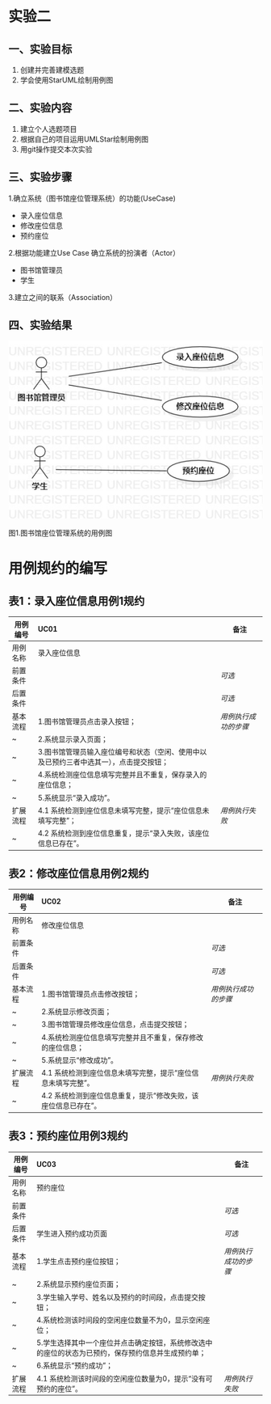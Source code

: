 # 实验二

## 一、实验目标
1. 创建并完善建模选题
2. 学会使用StarUML绘制用例图

## 二、实验内容
1. 建立个人选题项目
2. 根据自己的项目运用UMLStar绘制用例图
3. 用git操作提交本次实验

## 三、实验步骤
1.确立系统（图书馆座位管理系统）的功能(UseCase)
 - 录入座位信息
 - 修改座位信息
 - 预约座位

2.根据功能建立Use Case
 确立系统的扮演者（Actor）
 - 图书馆管理员
 - 学生
 
3.建立之间的联系（Association）
 
## 四、实验结果
![用例图](./Lab2_UseCaseDiagram.jpg)

图1.图书馆座位管理系统的用例图

# 用例规约的编写

## 表1：录入座位信息用例1规约  

用例编号  | UC01 | 备注  
-|:-|-  
用例名称  | 录入座位信息  |   
前置条件  |      | *可选*   
后置条件  |      | *可选*   
基本流程  | 1.图书馆管理员点击录入按钮；  |*用例执行成功的步骤*    
~| 2.系统显示录入页面；  |   
~| 3.图书馆管理员输入座位编号和状态（空闲、使用中以及已预约三者中选其一），点击提交按钮；   |   
~| 4.系统检测座位信息填写完整并且不重复，保存录入的座位信息；   |   
~| 5.系统显示“录入成功”。   |  
扩展流程  | 4.1 系统检测到座位信息未填写完整，提示“座位信息未填写完整”；  |*用例执行失败*    
~| 4.2 系统检测到座位信息重复，提示“录入失败，该座位信息已存在”。  |  



## 表2：修改座位信息用例2规约  

用例编号  | UC02 | 备注  
-|:-|-  
用例名称  | 修改座位信息  |   
前置条件  |      | *可选*   
后置条件  |      | *可选*   
基本流程  | 1.图书馆管理员点击修改按钮；  |*用例执行成功的步骤*    
~| 2.系统显示修改页面；  |   
~| 3.图书馆管理员修改座位信息，点击提交按钮；   |   
~| 4.系统检测座位信息填写完整并且不重复，保存修改的座位信息；   |   
~| 5.系统显示“修改成功”。   |  
扩展流程  | 4.1 系统检测到座位信息未填写完整，提示“座位信息未填写完整”。  |*用例执行失败*    
~| 4.2 系统检测到座位信息重复，提示“修改失败，该座位信息已存在”。   | 


## 表3：预约座位用例3规约  

用例编号  | UC03 | 备注  
-|:-|-  
用例名称  | 预约座位  |   
前置条件  |      | *可选*   
后置条件  | 学生进入预约成功页面    | *可选*   
基本流程  | 1.学生点击预约座位按钮；  |*用例执行成功的步骤*    
~| 2.系统显示预约座位页面；  |   
~| 3.学生输入学号、姓名以及预约的时间段，点击提交按钮；   |   
~| 4.系统检测该时间段的空闲座位数量不为0，显示空闲座位；   |   
~| 5.学生选择其中一个座位并点击确定按钮，系统修改选中的座位的状态为已预约，保存预约信息并生成预约单；   |
~| 6.系统显示“预约成功”；   |
扩展流程  | 4.1 系统检测该时间段的空闲座位数量为0，提示“没有可预约的座位”。  |*用例执行失败*    
 
